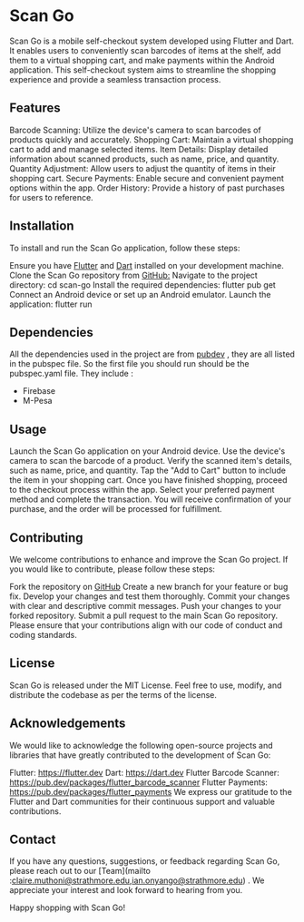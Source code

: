 # Scan Go
Scan Go is a mobile self-checkout system developed using Flutter and Dart. It enables users to conveniently scan barcodes of items at the shelf, add them to a virtual shopping cart, and make payments within the Android application. This self-checkout system aims to streamline the shopping experience and provide a seamless transaction process.

## Features
Barcode Scanning: Utilize the device's camera to scan barcodes of products quickly and accurately.
Shopping Cart: Maintain a virtual shopping cart to add and manage selected items.
Item Details: Display detailed information about scanned products, such as name, price, and quantity.
Quantity Adjustment: Allow users to adjust the quantity of items in their shopping cart.
Secure Payments: Enable secure and convenient payment options within the app.
Order History: Provide a history of past purchases for users to reference.

## Installation
To install and run the Scan Go application, follow these steps:

Ensure you have [Flutter](https://flutter.dev) and [Dart](https://dart.dev) installed on your development machine.
Clone the Scan Go repository from [GitHub:](https://github.com/bujo-eayn/ScanGO.git)
Navigate to the project directory: cd scan-go
Install the required dependencies: flutter pub get
Connect an Android device or set up an Android emulator.
Launch the application: flutter run

## Dependencies 
All the dependencies used in the project are from [pubdev](https://pubdev) , they are all listed in the pubspec file. So the first file you should run should be the pubspec.yaml file. They include : 
  * Firebase 
  * M-Pesa 
  

## Usage
Launch the Scan Go application on your Android device.
Use the device's camera to scan the barcode of a product.
Verify the scanned item's details, such as name, price, and quantity.
Tap the "Add to Cart" button to include the item in your shopping cart.
Once you have finished shopping, proceed to the checkout process within the app.
Select your preferred payment method and complete the transaction.
You will receive confirmation of your purchase, and the order will be processed for fulfillment.

## Contributing
We welcome contributions to enhance and improve the Scan Go project. If you would like to contribute, please follow these steps:

Fork the repository on [GitHub](https://github.com/bujo-eayn/ScanGO.git)
Create a new branch for your feature or bug fix.
Develop your changes and test them thoroughly.
Commit your changes with clear and descriptive commit messages.
Push your changes to your forked repository.
Submit a pull request to the main Scan Go repository.
Please ensure that your contributions align with our code of conduct and coding standards.

## License
Scan Go is released under the MIT License. Feel free to use, modify, and distribute the codebase as per the terms of the license.


## Acknowledgements
We would like to acknowledge the following open-source projects and libraries that have greatly contributed to the development of Scan Go:

Flutter: https://flutter.dev
Dart: https://dart.dev
Flutter Barcode Scanner: https://pub.dev/packages/flutter_barcode_scanner
Flutter Payments: https://pub.dev/packages/flutter_payments
We express our gratitude to the Flutter and Dart communities for their continuous support and valuable contributions.

## Contact
If you have any questions, suggestions, or feedback regarding Scan Go, please reach out to our [Team](mailto :claire.muthoni@strathmore.edu,ian.onyango@strathmore.edu) . We appreciate your interest and look forward to hearing from you.

Happy shopping with Scan Go!
